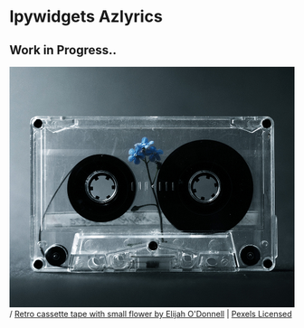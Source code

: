 # Ipywidgets Azlyrics
## Work in Progress..

![alt text](https://github.com/shahriar-rahman/Ipywidgets-Azlyrics/blob/master/files/img/bg.jpg)/
[Retro cassette tape with small flower by Elijah O'Donnell](https://www.pexels.com/photo/retro-cassette-tape-with-small-flower-5588391/)  |  [Pexels Licensed](https://www.pexels.com/)


</br>

</br></br></br>

</br>
